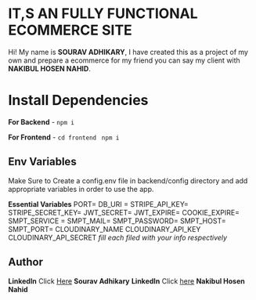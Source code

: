 # IT,S AN FULLY FUNCTIONAL ECOMMERCE SITE

Hi! My name is **SOURAV ADHIKARY**, I have created this as a project of my own and prepare a ecommerce for my friend you can say my client with **NAKIBUL HOSEN NAHID**.



# Install Dependencies

**For Backend** - `npm i`

**For Frontend** - `cd frontend` ` npm i`

## Env Variables

Make Sure to Create a config.env file in backend/config directory and add appropriate variables in order to use the app.

**Essential Variables**
PORT=
DB_URI =
STRIPE_API_KEY=
STRIPE_SECRET_KEY=
JWT_SECRET=
JWT_EXPIRE=
COOKIE_EXPIRE=
SMPT_SERVICE =
SMPT_MAIL=
SMPT_PASSWORD=
SMPT_HOST=
SMPT_PORT=
CLOUDINARY_NAME
CLOUDINARY_API_KEY
CLOUDINARY_API_SECRET
_fill each filed with your info respectively_

## Author
**LinkedIn** Click [Here](https://www.linkedin.com/in/sourav-adhikary-308908203/) **Sourav Adhikary**
**LinkedIn** Click [here](https://www.linkedin.com/in/md-nakibul-hosen-nahid/) **Nakibul Hosen Nahid**
